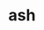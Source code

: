 ---
category: 3-letters
denotation: null
name: ash
reference_link: https://www.etymonline.com/word/ash
root_language: null
root_name: null
title: ash
type: free
word_sums:
- respelling: ash
  sum: 'Ash + '
---